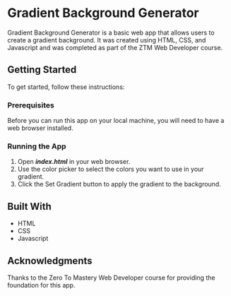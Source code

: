 # Gradient Background Generator
Gradient Background Generator is a basic web app that allows users to create a gradient background. It was created using HTML, CSS, and Javascript and was completed as part of the ZTM Web Developer course.

## Getting Started
To get started, follow these instructions:

### Prerequisites
Before you can run this app on your local machine, you will need to have a web browser installed.

### Running the App
1. Open ***index.html*** in your web browser.
2. Use the color picker to select the colors you want to use in your gradient.
3. Click the Set Gradient button to apply the gradient to the background.

## Built With
- HTML
- CSS
- Javascript

## Acknowledgments
Thanks to the Zero To Mastery Web Developer course for providing the foundation for this app.